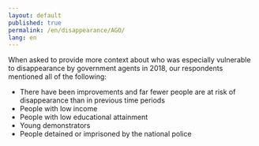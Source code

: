 ```yaml
---
layout: default
published: true
permalink: /en/disappearance/AGO/
lang: en
---
```


When asked to provide more context about who was especially vulnerable to disappearance by government agents in 2018, our respondents mentioned all of the following:
-	There have been improvements and far fewer people are at risk of disappearance than in previous time periods
-	People with low income
-	People with low educational attainment
-	Young demonstrators
-	People detained or imprisoned by the national police


